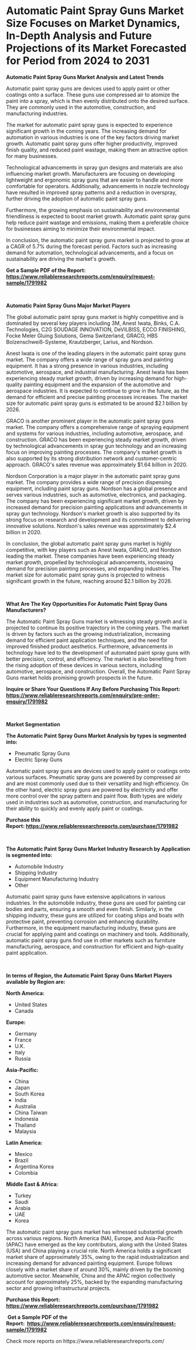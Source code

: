 <p><h1>Automatic Paint Spray Guns Market Size Focuses on Market Dynamics, In-Depth Analysis and Future Projections of its Market Forecasted for Period from 2024 to 2031</h1></p><p><strong>Automatic Paint Spray Guns Market Analysis and Latest Trends</strong></p>
<p><p>Automatic paint spray guns are devices used to apply paint or other coatings onto a surface. These guns use compressed air to atomize the paint into a spray, which is then evenly distributed onto the desired surface. They are commonly used in the automotive, construction, and manufacturing industries.</p><p>The market for automatic paint spray guns is expected to experience significant growth in the coming years. The increasing demand for automation in various industries is one of the key factors driving market growth. Automatic paint spray guns offer higher productivity, improved finish quality, and reduced paint wastage, making them an attractive option for many businesses.</p><p>Technological advancements in spray gun designs and materials are also influencing market growth. Manufacturers are focusing on developing lightweight and ergonomic spray guns that are easier to handle and more comfortable for operators. Additionally, advancements in nozzle technology have resulted in improved spray patterns and a reduction in overspray, further driving the adoption of automatic paint spray guns.</p><p>Furthermore, the growing emphasis on sustainability and environmental friendliness is expected to boost market growth. Automatic paint spray guns help reduce paint wastage and emissions, making them a preferable choice for businesses aiming to minimize their environmental impact.</p><p>In conclusion, the automatic paint spray guns market is projected to grow at a CAGR of 5.7% during the forecast period. Factors such as increasing demand for automation, technological advancements, and a focus on sustainability are driving the market's growth.</p></p>
<p><strong>Get a Sample PDF of the Report:&nbsp; <a href="https://www.reliableresearchreports.com/enquiry/request-sample/1791982">https://www.reliableresearchreports.com/enquiry/request-sample/1791982</a></strong></p>
<p>&nbsp;</p>
<p><strong>Automatic Paint Spray Guns Major Market Players</strong></p>
<p><p>The global automatic paint spray guns market is highly competitive and is dominated by several key players including 3M, Anest Iwata, Binks, C.A. Technologies, C2G SOUDAGE INNOVATION, DeVILBISS, ECCO FINISHING, Focke Meler Gluing Solutions, Gema Switzerland, GRACO, HBS Bolzenschweiß-Systeme, Krautzberger, Larius, and Nordson.</p><p>Anest Iwata is one of the leading players in the automatic paint spray guns market. The company offers a wide range of spray guns and painting equipment. It has a strong presence in various industries, including automotive, aerospace, and industrial manufacturing. Anest Iwata has been experiencing steady market growth, driven by increasing demand for high-quality painting equipment and the expansion of the automotive and aerospace industries. It is expected to continue to grow in the future, as the demand for efficient and precise painting processes increases. The market size for automatic paint spray guns is estimated to be around $2.1 billion by 2026.</p><p>GRACO is another prominent player in the automatic paint spray guns market. The company offers a comprehensive range of spraying equipment and systems for various industries, including automotive, aerospace, and construction. GRACO has been experiencing steady market growth, driven by technological advancements in spray gun technology and an increasing focus on improving painting processes. The company's market growth is also supported by its strong distribution network and customer-centric approach. GRACO's sales revenue was approximately $1.64 billion in 2020.</p><p>Nordson Corporation is a major player in the automatic paint spray guns market. The company provides a wide range of precision dispensing equipment, including paint spray guns. Nordson has a global presence and serves various industries, such as automotive, electronics, and packaging. The company has been experiencing significant market growth, driven by increased demand for precision painting applications and advancements in spray gun technology. Nordson's market growth is also supported by its strong focus on research and development and its commitment to delivering innovative solutions. Nordson's sales revenue was approximately $2.4 billion in 2020.</p><p>In conclusion, the global automatic paint spray guns market is highly competitive, with key players such as Anest Iwata, GRACO, and Nordson leading the market. These companies have been experiencing steady market growth, propelled by technological advancements, increasing demand for precision painting processes, and expanding industries. The market size for automatic paint spray guns is projected to witness significant growth in the future, reaching around $2.1 billion by 2026.</p></p>
<p>&nbsp;</p>
<p><strong>What Are The Key Opportunities For Automatic Paint Spray Guns Manufacturers?</strong></p>
<p><p>The Automatic Paint Spray Guns market is witnessing steady growth and is projected to continue its positive trajectory in the coming years. The market is driven by factors such as the growing industrialization, increasing demand for efficient paint application techniques, and the need for improved finished product aesthetics. Furthermore, advancements in technology have led to the development of automated paint spray guns with better precision, control, and efficiency. The market is also benefiting from the rising adoption of these devices in various sectors, including automotive, aerospace, and construction. Overall, the Automatic Paint Spray Guns market holds promising growth prospects in the future.</p></p>
<p><strong>Inquire or Share Your Questions If Any Before Purchasing This Report: <a href="https://www.reliableresearchreports.com/enquiry/pre-order-enquiry/1791982">https://www.reliableresearchreports.com/enquiry/pre-order-enquiry/1791982</a></strong></p>
<p>&nbsp;</p>
<p><strong>Market Segmentation</strong></p>
<p><strong>The Automatic Paint Spray Guns Market Analysis by types is segmented into:</strong></p>
<p><ul><li>Pneumatic Spray Guns</li><li>Electric Spray Guns</li></ul></p>
<p><p>Automatic paint spray guns are devices used to apply paint or coatings onto various surfaces. Pneumatic spray guns are powered by compressed air and are most commonly used due to their versatility and high efficiency. On the other hand, electric spray guns are powered by electricity and offer more control over the spray pattern and paint flow. Both types are widely used in industries such as automotive, construction, and manufacturing for their ability to quickly and evenly apply paint or coatings.</p></p>
<p><strong>Purchase this Report:&nbsp;<a href="https://www.reliableresearchreports.com/purchase/1791982">https://www.reliableresearchreports.com/purchase/1791982</a></strong></p>
<p>&nbsp;</p>
<p><strong>The Automatic Paint Spray Guns Market Industry Research by Application is segmented into:</strong></p>
<p><ul><li>Automobile Industry</li><li>Shipping Industry</li><li>Equipment Manufacturing Industry</li><li>Other</li></ul></p>
<p><p>Automatic paint spray guns have extensive applications in various industries. In the automobile industry, these guns are used for painting car bodies and parts, ensuring a smooth and even finish. Similarly, in the shipping industry, these guns are utilized for coating ships and boats with protective paint, preventing corrosion and enhancing durability. Furthermore, in the equipment manufacturing industry, these guns are crucial for applying paint and coatings on machinery and tools. Additionally, automatic paint spray guns find use in other markets such as furniture manufacturing, aerospace, and construction for efficient and high-quality paint application.</p></p>
<p>&nbsp;</p>
<p><strong>In terms of Region, the Automatic Paint Spray Guns Market Players available by Region are:</strong></p>
<p>
    <p> <strong> North America: </strong>
        <ul>
            <li>United States</li>
            <li>Canada</li>
        </ul>
        </p> 
    <p> <strong> Europe: </strong>
        <ul>
            <li>Germany</li>
            <li>France</li>
            <li>U.K.</li>
            <li>Italy</li>
            <li>Russia</li>
        </ul>
        </p> 
    <p> <strong> Asia-Pacific: </strong>
        <ul>
            <li>China</li>
            <li>Japan</li>
            <li>South Korea</li>
            <li>India</li>
            <li>Australia</li>
            <li>China Taiwan</li>
            <li>Indonesia</li>
            <li>Thailand</li>
            <li>Malaysia</li>
        </ul>
        </p> 
    <p> <strong> Latin America: </strong>
        <ul>
            <li>Mexico</li>
            <li>Brazil</li>
            <li>Argentina Korea</li>
            <li>Colombia</li>
        </ul>
        </p> 
    <p> <strong> Middle East & Africa: </strong>
        <ul>
            <li>Turkey</li>
            <li>Saudi</li>
            <li>Arabia</li>
            <li>UAE</li>
            <li>Korea</li>
        </ul>
    </p>
    </p>
<p><p>The automatic paint spray guns market has witnessed substantial growth across various regions. North America (NA), Europe, and Asia-Pacific (APAC) have emerged as the key contributors, along with the United States (USA) and China playing a crucial role. North America holds a significant market share of approximately 35%, owing to the rapid industrialization and increasing demand for advanced painting equipment. Europe follows closely with a market share of around 30%, mainly driven by the booming automotive sector. Meanwhile, China and the APAC region collectively account for approximately 25%, backed by the expanding manufacturing sector and growing infrastructural projects.</p></p>
<p><strong>Purchase this Report: <a href="https://www.reliableresearchreports.com/purchase/1791982">https://www.reliableresearchreports.com/purchase/1791982</a></strong></p>
<p>&nbsp;<strong>Get a Sample PDF of the Report:&nbsp;&nbsp;<a href="https://www.reliableresearchreports.com/enquiry/request-sample/1791982">https://www.reliableresearchreports.com/enquiry/request-sample/1791982</a></strong></p>
<p><strong></strong></p>
<p>Check more reports on https://www.reliableresearchreports.com/</p>